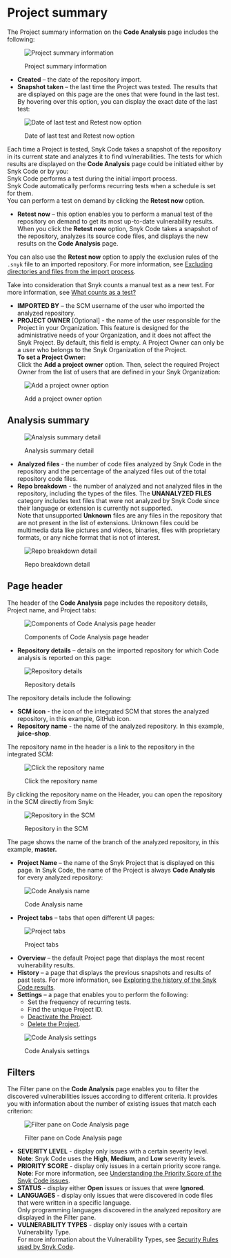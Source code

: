 # Project summary

The Project summary information on the **Code Analysis** page includes the following:

<figure><img src="../../../../.gitbook/assets/Snyk Code - Results - Information Area.png" alt="Project summary information"><figcaption><p>Project summary information</p></figcaption></figure>

* **Created** – the date of the repository import.
* **Snapshot taken** – the last time the Project was tested. The results that are displayed on this page are the ones that were found in the last test.\
  By hovering over this option, you can display the exact date of the last test:

<figure><img src="../../../../.gitbook/assets/Snyk Code - Results - Information Area - Last test date - tooltip.png" alt="Date of last test and Retest now option"><figcaption><p>Date of last test and Retest now option</p></figcaption></figure>

Each time a Project is tested, Snyk Code takes a snapshot of the repository in its current state and analyzes it to find vulnerabilities. The tests for which results are displayed on the **Code Analysis** page could be initiated either by Snyk Code or by you:\
Snyk Code performs a test during the initial import process.\
Snyk Code automatically performs recurring tests when a schedule is set for them.\
You can perform a test on demand by clicking the **Retest now** option.

* **Retest now** – this option enables you to perform a manual test of the repository on demand to get its most up-to-date vulnerability results. When you click the **Retest now** option, Snyk Code takes a snapshot of the repository, analyzes its source code files, and displays the new results on the **Code Analysis** page.

You can also use the **Retest now** option to apply the exclusion rules of the `.snyk` file to an imported repository. For more information, see [Excluding directories and files from the import process](../../import-repository-to-snyk/excluding-directories-and-files-from-the-import-process.md).

Take into consideration that Snyk counts a manual test as a new test. For more information, see [What counts as a test?](https://support.snyk.io/hc/en-us/articles/360000925418-What-counts-as-a-test-)

* **IMPORTED BY** – the SCM username of the user who imported the analyzed repository.
* **PROJECT OWNER** \[Optional] - the name of the user responsible for the Project in your Organization. This feature is designed for the administrative needs of your Organization, and it does not affect the Snyk Project. By default, this field is empty. A Project Owner can only be a user who belongs to the Snyk Organization of the Project.\
  **To set a Project Owner:**\
  Click the **Add a project owner** option. Then, select the required Project Owner from the list of users that are defined in your Snyk Organization:

<figure><img src="../../../../.gitbook/assets/Snyk Code - Results - Information Area - Project Owner - 2.png" alt="Add a project owner option"><figcaption><p>Add a project owner option</p></figcaption></figure>

## **Analysis summary**

<figure><img src="../../../../.gitbook/assets/Snyk Code - Results - Information Area - Analysis Summary - 2.png" alt="Analysis summary detail"><figcaption><p>Analysis summary detail</p></figcaption></figure>

* **Analyzed files** - the number of code files analyzed by Snyk Code in the repository and the percentage of the analyzed files out of the total repository code files.
* **Repo breakdown** - the number of analyzed and not analyzed files in the repository, including the types of the files. The **UNANALYZED FILES** category includes text files that were not analyzed by Snyk Code since their language or extension is currently not supported.\
  Note that unsupported **Unknown** files are any files in the repository that are not present in the list of extensions. Unknown files could be multimedia data like pictures and videos, binaries, files with proprietary formats, or any niche format that is not of interest.

<figure><img src="../../../../.gitbook/assets/Snyk Code - Results - Information Area - Analysis Summary - Repo breakdown - 2.png" alt="Repo breakdown detail"><figcaption><p>Repo breakdown detail</p></figcaption></figure>

## Page header

The header of the **Code Analysis** page includes the repository details, Project name, and Project tabs:

<figure><img src="../../../../.gitbook/assets/Snyk Code - Results - Header - With Callouts.png" alt="Components of Code Analysis page header"><figcaption><p>Components of Code Analysis page header</p></figcaption></figure>

* **Repository details** – details on the imported repository for which Code analysis is reported on this page:

<figure><img src="../../../../.gitbook/assets/Snyk Code - Results - Header - Repo Details.png" alt="Repository details"><figcaption><p>Repository details</p></figcaption></figure>

The repository details include the following:

* **SCM icon** - the icon of the integrated SCM that stores the analyzed repository, in this example, GitHub icon.
* **Repository name** - the name of the analyzed repository. In this example, **juice-shop**.

The repository name in the header is a link to the repository in the integrated SCM:

<figure><img src="../../../../.gitbook/assets/Snyk Code - Results - Header - repository name link (1).png" alt="Click the repository name"><figcaption><p>Click the repository name</p></figcaption></figure>

By clicking the repository name on the Header, you can open the repository in the SCM directly from Snyk:

<figure><img src="../../../../.gitbook/assets/Snyk Code - Results - Header - Integrated SCM.png" alt="Repository in the SCM"><figcaption><p>Repository in the SCM</p></figcaption></figure>

The page shows the name of the branch of the analyzed repository, in this example, **master.**

* **Project Name** – the name of the Snyk Project that is displayed on this page. In Snyk Code, the name of the Project is always **Code Analysis** for every analyzed repository:

<figure><img src="../../../../.gitbook/assets/Snyk Code - Results - Header - Project Name.png" alt="Code Analysis name"><figcaption><p>Code Analysis name</p></figcaption></figure>

* **Project tabs** – tabs that open different UI pages:

<figure><img src="../../../../.gitbook/assets/Snyk Code - Results - Header - Project Tabs.png" alt="Project tabs"><figcaption><p>Project tabs</p></figcaption></figure>

* **Overview** – the default Project page that displays the most recent vulnerability results.
* **History** – a page that displays the previous snapshots and results of past tests. For more information, see [Exploring the history of the Snyk Code results](../code-analysis-results-history.md).
* **Settings** – a page that enables you to perform the following:
  * Set the frequency of recurring tests.
  * Find the unique Project ID.
  * [Deactivate the Project](../../import-repository-to-snyk/remove-imported-repository.md#deactivating-and-deleting-imported-repositories).
  * [Delete the Project](../../import-repository-to-snyk/remove-imported-repository.md#deactivating-and-deleting-the-snyk-code-project).

<figure><img src="../../../../.gitbook/assets/Snyk Code - Results - Header - Project Settings page.png" alt="Code Analysis settings"><figcaption><p>Code Analysis settings</p></figcaption></figure>

## Filters

The Filter pane on the **Code Analysis** page enables you to filter the discovered vulnerabilities issues according to different criteria. It provides you with information about the number of existing issues that match each criterion:

<figure><img src="../../../../.gitbook/assets/Snyk Code - Main UI Features - Filter.png" alt="Filter pane on Code Analysis page"><figcaption><p>Filter pane on Code Analysis page</p></figcaption></figure>

* **SEVERITY LEVEL** - display only issues with a certain severity level.\
  **Note**: Snyk Code uses the **High**, **Medium**, and **Low** severity levels.
* **PRIORITY SCORE** - display only issues in a certain priority score range.\
  **Note**: For more information, see [Understanding the Priority Score of the Snyk Code issues](priority-score-in-snyk-code.md).
* **STATUS** - display either **Open** issues or issues that were **Ignored**.
* **LANGUAGES** - display only issues that were discovered in code files that were written in a specific language.\
  Only programming languages discovered in the analyzed repository are displayed in the Filter pane.
* **VULNERABILITY TYPES** - display only issues with a certain Vulnerability Type.\
  For more information about the Vulnerability Types, see [Security Rules used by Snyk Code](../../../../scan-application-code/snyk-code/exploring-and-working-with-snyk-code-results-in-the-web-ui/exploring-the-code-analysis-page/broken-reference/).

